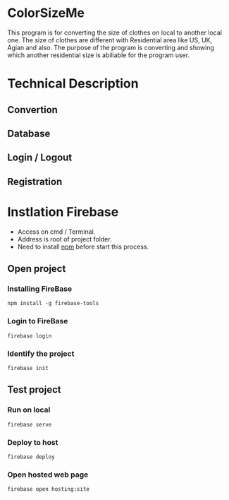 # ColorSizeMe
This program is for converting the size of clothes on local to another local one.
The size of clothes are different with Residential area like US, UK, Agian and also.
The purpose of the program is converting and showing which another residential size is abiliable for the program user.

# Technical Description
## Convertion ##
## Database ##
## Login / Logout ##
## Registration ##

# Instlation Firebase #
  - Access on cmd / Terminal. 
  - Address is root of project folder.
  - Need to install [npm](https://www.npmjs.com/) before start this process.
   ## Open project ##
   ### Installing FireBase ###  
    npm install -g firebase-tools
   ###  Login to FireBase ###
    firebase login
   ###  Identify the project ### 
    firebase init
  ## Test project ##
  ###  Run on local ###
    firebase serve
  ###  Deploy to host ###
    firebase deploy
  ###  Open hosted web page ###
    firebase open hosting:site
